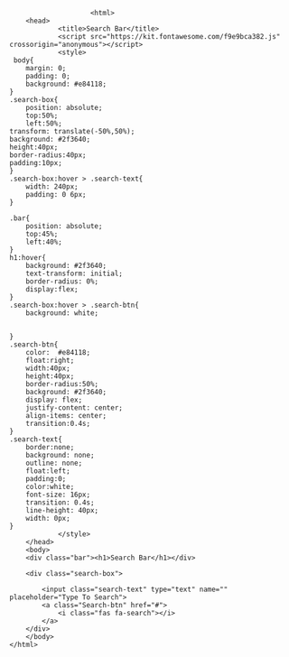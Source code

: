                         <html>
        <head>
                <title>Search Bar</title>
                <script src="https://kit.fontawesome.com/f9e9bca382.js" crossorigin="anonymous"></script>
                <style>
     body{
        margin: 0;
        padding: 0;
        background: #e84118;
    }
    .search-box{
        position: absolute;
        top:50%;
        left:50%;
    transform: translate(-50%,50%);
    background: #2f3640;
    height:40px;
    border-radius:40px;
    padding:10px;
    }
    .search-box:hover > .search-text{
        width: 240px;
        padding: 0 6px;
    }

    .bar{
        position: absolute;
        top:45%;
        left:40%;
    }
    h1:hover{
        background: #2f3640;
        text-transform: initial;
        border-radius: 0%;
        display:flex;
    }
    .search-box:hover > .search-btn{
        background: white;
    

    }
    .search-btn{
        color:  #e84118;
        float:right;
        width:40px;
        height:40px;
        border-radius:50%;
        background: #2f3640;
        display: flex;
        justify-content: center;
        align-items: center;
        transition:0.4s;
    }
    .search-text{
        border:none;
        background: none;
        outline: none;
        float:left;
        padding:0;
        color:white;
        font-size: 16px;
        transition: 0.4s;
        line-height: 40px;
        width: 0px;
    }
                </style>
        </head>
        <body>
        <div class="bar"><h1>Search Bar</h1></div>
            
        <div class="search-box">
            
            <input class="search-text" type="text" name="" placeholder="Type To Search">
            <a class="Search-btn" href="#">
                <i class="fas fa-search"></i>
            </a>
        </div>
        </body>
    </html>
